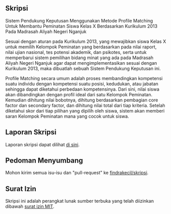 ## Skripsi

Sistem Pendukung Keputusan Menggunakan Metode Profile Matching Untuk Membantu Peminatan Siswa Kelas X Berdasarkan Kurikulum 2013 Pada Madrasah Aliyah Negeri Nganjuk

Sesuai dengan aturan pada Kurikulum 2013, yang mewajibkan siswa Kelas X untuk memilih Kelompok Peminatan yang berdasarkan pada nilai raport, nilai ujian nasional, tes potensi akademik, dan psikotes, serta untuk memperbarui sistem pemilihan bidang minat yang ada pada Madrasah Aliyah Negeri Nganjuk agar dapat mengimplementasikan sesuai dengan Kurikulum 2013, maka dibuatlah sebuah Sistem Pendukung Keputusan ini.

Profile Matching secara umum adalah proses membandingkan kompetensi suatu individu dengan kompetensi suatu posisi, kedudukan, atau jabatan sehingga dapat diketahui perbedaan kompetensinya. Dari sini, nilai siswa akan dibandingkan dengan profil ideal dari satu Kelompok Peminatan. Kemudian dihitung nilai bobotnya, dihitung berdasarkan pembagian core factor dan secondary factor, dan dihitung nilai total dari tiap kriteria. Setelah diketahui skor dari tiap pilihan yang dipilih oleh siswa, sistem akan memberi saran Kelompok Peminatan mana yang cocok untuk siswa.

## Laporan Skripsi

Laporan skripsi dapat dilihat [di sini](https://drive.google.com/file/d/0BwehWkK2UkkbNFZCX21Cc0lZTzQ/edit?usp=sharing).

## Pedoman Menyumbang

Mohon kirim semua isu-isu dan "pull-request" ke [findrakecil/skripsi](http://github.com/findrakecil/skripsi).

## Surat Izin

Skripsi ini adalah perangkat lunak sumber terbuka yang telah diizinkan dibawah [surat izin MIT](http://opensource.org/licenses/MIT).
